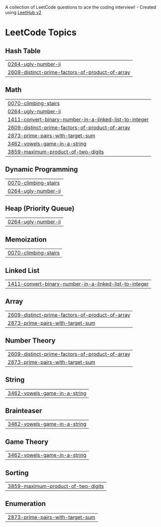 A collection of LeetCode questions to ace the coding interview! - Created using [LeetHub v2](https://github.com/arunbhardwaj/LeetHub-2.0)
<!---LeetCode Topics Start-->
# LeetCode Topics
## Hash Table
|  |
| ------- |
| [0264-ugly-number-ii](https://github.com/Sambhav1501/Leetcode/tree/master/0264-ugly-number-ii) |
| [2609-distinct-prime-factors-of-product-of-array](https://github.com/Sambhav1501/Leetcode/tree/master/2609-distinct-prime-factors-of-product-of-array) |
## Math
|  |
| ------- |
| [0070-climbing-stairs](https://github.com/Sambhav1501/Leetcode/tree/master/0070-climbing-stairs) |
| [0264-ugly-number-ii](https://github.com/Sambhav1501/Leetcode/tree/master/0264-ugly-number-ii) |
| [1411-convert-binary-number-in-a-linked-list-to-integer](https://github.com/Sambhav1501/Leetcode/tree/master/1411-convert-binary-number-in-a-linked-list-to-integer) |
| [2609-distinct-prime-factors-of-product-of-array](https://github.com/Sambhav1501/Leetcode/tree/master/2609-distinct-prime-factors-of-product-of-array) |
| [2873-prime-pairs-with-target-sum](https://github.com/Sambhav1501/Leetcode/tree/master/2873-prime-pairs-with-target-sum) |
| [3462-vowels-game-in-a-string](https://github.com/Sambhav1501/Leetcode/tree/master/3462-vowels-game-in-a-string) |
| [3859-maximum-product-of-two-digits](https://github.com/Sambhav1501/Leetcode/tree/master/3859-maximum-product-of-two-digits) |
## Dynamic Programming
|  |
| ------- |
| [0070-climbing-stairs](https://github.com/Sambhav1501/Leetcode/tree/master/0070-climbing-stairs) |
| [0264-ugly-number-ii](https://github.com/Sambhav1501/Leetcode/tree/master/0264-ugly-number-ii) |
## Heap (Priority Queue)
|  |
| ------- |
| [0264-ugly-number-ii](https://github.com/Sambhav1501/Leetcode/tree/master/0264-ugly-number-ii) |
## Memoization
|  |
| ------- |
| [0070-climbing-stairs](https://github.com/Sambhav1501/Leetcode/tree/master/0070-climbing-stairs) |
## Linked List
|  |
| ------- |
| [1411-convert-binary-number-in-a-linked-list-to-integer](https://github.com/Sambhav1501/Leetcode/tree/master/1411-convert-binary-number-in-a-linked-list-to-integer) |
## Array
|  |
| ------- |
| [2609-distinct-prime-factors-of-product-of-array](https://github.com/Sambhav1501/Leetcode/tree/master/2609-distinct-prime-factors-of-product-of-array) |
| [2873-prime-pairs-with-target-sum](https://github.com/Sambhav1501/Leetcode/tree/master/2873-prime-pairs-with-target-sum) |
## Number Theory
|  |
| ------- |
| [2609-distinct-prime-factors-of-product-of-array](https://github.com/Sambhav1501/Leetcode/tree/master/2609-distinct-prime-factors-of-product-of-array) |
| [2873-prime-pairs-with-target-sum](https://github.com/Sambhav1501/Leetcode/tree/master/2873-prime-pairs-with-target-sum) |
## String
|  |
| ------- |
| [3462-vowels-game-in-a-string](https://github.com/Sambhav1501/Leetcode/tree/master/3462-vowels-game-in-a-string) |
## Brainteaser
|  |
| ------- |
| [3462-vowels-game-in-a-string](https://github.com/Sambhav1501/Leetcode/tree/master/3462-vowels-game-in-a-string) |
## Game Theory
|  |
| ------- |
| [3462-vowels-game-in-a-string](https://github.com/Sambhav1501/Leetcode/tree/master/3462-vowels-game-in-a-string) |
## Sorting
|  |
| ------- |
| [3859-maximum-product-of-two-digits](https://github.com/Sambhav1501/Leetcode/tree/master/3859-maximum-product-of-two-digits) |
## Enumeration
|  |
| ------- |
| [2873-prime-pairs-with-target-sum](https://github.com/Sambhav1501/Leetcode/tree/master/2873-prime-pairs-with-target-sum) |
<!---LeetCode Topics End-->